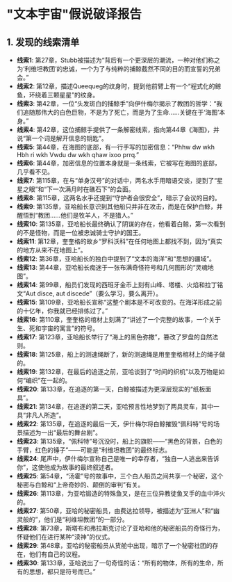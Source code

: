 # "文本宇宙"假说破译报告

## 1. 发现的线索清单

*   **线索1**: 第27章，Stubb被描述为“背后有一个更深层的潮流，一种对他们称之为‘利维坦教团’的忠诚，一个为了与纯粹的捕鲸截然不同的目的而宣誓的兄弟会。”
*   **线索2**: 第12章，描述Queequeg的纹身时，提到他前臂上有一个“程式化的鲸鱼，环绕着三颗星星”的纹身。
*   **线索3**: 第42章，一位“头发斑白的捕鲸手”向伊什梅尔揭示了教团的哲学：“我们追随那伟大的白色巨物，不是为了死亡，而是为了生命……关键在于‘海图’本身。”
*   **线索4**: 第42章，这位捕鲸手提供了一条解密线索，指向第44章《海图》，并说“第一个词是解开信息的钥匙”。
*   **线索5**: 第44章，在海图的底部，有一行手写的加密信息：“Phhw dw wkh Hbh ri wkh Vwdu dw wkh qhaw ixoo prrq.”
*   **线索6**: 第44章，加密信息的位置本身就是一条线索，它被写在海图的底部，几乎看不见。
*   **线索7**: 第115章，在与“单身汉号”的对话中，两名水手用暗语交谈，提到了“星星之眼”和“下一次满月时在礁石下”的会面。
*   **线索8**: 第115章，这两名水手还提到“守护者会很安全”，暗示了会议的目的。
*   **线索9**: 第135章，亚哈船长意识到其他船只并非在攻击，而是在保护白鲸，并醒悟到“教团……他们是牧羊人，不是猎人。”
*   **线索10**: 第135章，亚哈船长最终确认了阴谋的存在，他看着白鲸，第一次看到的不是怪物，而是一位被忠诚骑士守护的国王。
*   **线索11**: 第12章，奎奎格的故乡“罗科沃科”在任何地图上都找不到，因为“真实的地方从来不在地图上”。
*   **线索12**: 第36章，亚哈船长的独白中提到了“文本的海洋”和“思想的疆域”。
*   **线索13**: 第44章，亚哈船长痴迷于一张布满奇怪符号和几何图形的“灵魂地图”。
*   **线索14**: 第99章，船员们发现的西班牙金币上刻有山峰、塔楼、火焰和拉丁铭文“Aut disce, aut discede”（要么学习，要么离开）。
*   **线索15**: 第109章，亚哈船长宣称“这整个剧本是不可改变的。在海洋形成之前的十亿年，你我就已经排练过了。”
*   **线索16**: 第110章，奎奎格的棺材上刻满了“讲述了一个完整的故事，一个关于生、死和宇宙的寓言”的符号。
*   **线索17**: 第123章，亚哈船长举行了“海上的黑色弥撒”，篡改了罗盘的自然法则。
*   **线索18**: 第125章，船上的测速绳断了，新的测速绳是用奎奎格棺材上的绳子做的。
*   **线索19**: 第132章，在最后的追逐之前，亚哈谈到了“时间的织机”以及万物是如何“编织”在一起的。
*   **线索20**: 第133章，在追逐的第一天，白鲸被描述为更深层现实的“纸板面具”。
*   **线索21**: 第134章，在追逐的第二天，亚哈预言性地梦到了两具灵车，其中一具“非凡人所造”。
*   **线索22**: 第135章，在追逐的最后一天，伊什梅尔将白鲸摧毁“佩科特”号的场景描述为一出“最后的舞台剧”。
*   **线索23**: 第135章，“佩科特”号沉没时，船上的旗帜——“黑色的背景，白色的手臂，红色的锤子”——可能是“利维坦教团”的最终标志。
*   **线索24**: 尾声中，伊什梅尔宣称自己是唯一的幸存者，“独自一人逃出来告诉你”，这使他成为故事的最终叙述者。
*   **线索25**: 第54章，“汤霍”号的故事中，三个白人船员之间共享一个秘密，这个秘密与白鲸和“上帝奇妙的、颠倒的审判”有关。
*   **线索26**: 第113章，为亚哈锻造的特殊鱼叉，是在三位异教徒鱼叉手的血中淬火的。
*   **线索27**: 第50章，亚哈的秘密船员，由费达拉领导，被描述为“亚洲人”和“幽灵般的”，他们是“利维坦教团”的一部分。
*   **线索28**: 第73章，斯塔布和弗拉斯克讨论了亚哈和他的秘密船员的奇怪行为，怀疑他们在进行某种“渎神”的仪式。
*   **线索29**: 第48章，亚哈的秘密船员从货舱中出现，暗示了一个秘密社团的存在，他们有自己的议程。
*   **线索30**: 第133章，亚哈说出了一句奇怪的话：“所有的物体，所有的生命，所有的思想，都只是符号而已。”
